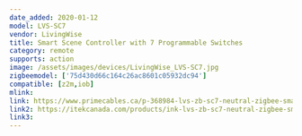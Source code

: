 ```yaml
---
date_added: 2020-01-12
model: LVS-SC7
vendor: LivingWise
title: Smart Scene Controller with 7 Programmable Switches
category: remote
supports: action
image: /assets/images/devices/LivingWise_LVS-SC7.jpg
zigbeemodel: ['75d430d66c164c26ac8601c05932dc94']
compatible: [z2m,iob]
mlink: 
link: https://www.primecables.ca/p-368984-lvs-zb-sc7-neutral-zigbee-smart-7-button-scene-controller-us-type-neutral#sku381087
link2: https://itekcanada.com/products/ink-lvs-zb-sc7-neutral-zigbee-smart-7-button-scene-controller-us-type-neutral
link3: 
---
```

